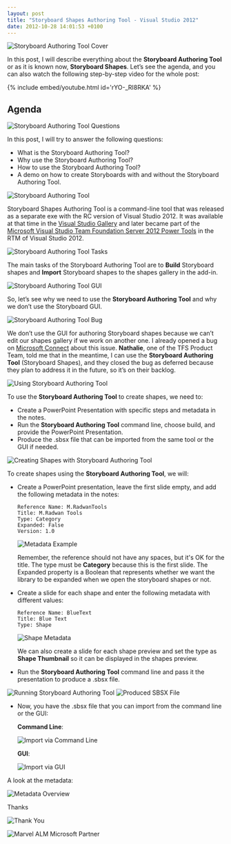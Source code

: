 ```yaml
---
layout: post
title: "Storyboard Shapes Authoring Tool - Visual Studio 2012"
date: 2012-10-28 14:01:53 +0100
---
```


![Storyboard Authoring Tool Cover](/assets/img/2012/10/storyboard-authoring-tool-marvel-alm-cover-mohamed-radwan.jpg)

In this post, I will describe everything about the **Storyboard Authoring Tool** or as it is known now, **Storyboard Shapes**. Let’s see the agenda, and you can also watch the following step-by-step video for the whole post: 

{% include embed/youtube.html id='rYO-_RI8RKA' %}

## Agenda

![Storyboard Authoring Tool Questions](/assets/img/2012/10/storyboard-authoring-tool-marvel-alm-questions-mohamed-radwan.jpg)

In this post, I will try to answer the following questions:

- What is the Storyboard Authoring Tool?
- Why use the Storyboard Authoring Tool?
- How to use the Storyboard Authoring Tool?
- A demo on how to create Storyboards with and without the Storyboard Authoring Tool.

![Storyboard Authoring Tool](/assets/img/2012/10/102612_2108_storyboards12.jpg)

Storyboard Shapes Authoring Tool is a command-line tool that was released as a separate exe with the RC version of Visual Studio 2012. It was available at that time in the [Visual Studio Gallery](http://visualstudiogallery.msdn.microsoft.com/ "Visual Studio gallery") and later became part of the [Microsoft Visual Studio Team Foundation Server 2012 Power Tools](http://visualstudiogallery.msdn.microsoft.com/b1ef7eb2-e084-4cb8-9bc7-06c3bad9148f "Microsoft Visual Studio Team Foundation Server 2012 Power Tools") in the RTM of Visual Studio 2012.

![Storyboard Authoring Tool Tasks](/assets/img/2012/10/102612_2108_storyboards22.jpg)

The main tasks of the Storyboard Authoring Tool are to **Build** Storyboard shapes and **Import** Storyboard shapes to the shapes gallery in the add-in.

![Storyboard Authoring Tool GUI](/assets/img/2012/10/102612_2108_storyboards32.jpg)

So, let’s see why we need to use the **Storyboard Authoring Tool** and why we don’t use the Storyboard GUI.

![Storyboard Authoring Tool Bug](/assets/img/2012/10/102612_2108_storyboards41.jpg)

We don’t use the GUI for authoring Storyboard shapes because we can’t edit our shapes gallery if we work on another one. I already opened a bug on [Microsoft Connect](https://connect.microsoft.com/ "Your feedback improving Microsoft products") about this issue. **Nathalie**, one of the TFS Product Team, told me that in the meantime, I can use the **Storyboard Authoring Tool** (Storyboard Shapes), and they closed the bug as deferred because they plan to address it in the future, so it’s on their backlog.

![Using Storyboard Authoring Tool](/assets/img/2012/10/102612_2108_storyboards51.jpg)

To use the **Storyboard Authoring Tool** to create shapes, we need to:

- Create a PowerPoint Presentation with specific steps and metadata in the notes.
- Run the **Storyboard Authoring Tool** command line, choose build, and provide the PowerPoint Presentation.
- Produce the .sbsx file that can be imported from the same tool or the GUI if needed.

![Creating Shapes with Storyboard Authoring Tool](/assets/img/2012/10/102612_2108_storyboards6.jpg)

To create shapes using the **Storyboard Authoring Tool**, we will:

- Create a PowerPoint presentation, leave the first slide empty, and add the following metadata in the notes:

    ```
    Reference Name: M.RadwanTools
    Title: M.Radwan Tools
    Type: Category
    Expanded: False
    Version: 1.0
    ```

    ![Metadata Example](/assets/img/2012/10/102612_2108_storyboards7.jpg)

    Remember, the reference should not have any spaces, but it's OK for the title. The type must be **Category** because this is the first slide. The Expanded property is a Boolean that represents whether we want the library to be expanded when we open the storyboard shapes or not.

- Create a slide for each shape and enter the following metadata with different values:

    ```
    Reference Name: BlueText
    Title: Blue Text
    Type: Shape
    ```

    ![Shape Metadata](/assets/img/2012/10/102612_2108_storyboards8.jpg)

    We can also create a slide for each shape preview and set the type as **Shape Thumbnail** so it can be displayed in the shapes preview.

- Run the **Storyboard Authoring Tool** command line and pass it the presentation to produce a .sbsx file.

![Running Storyboard Authoring Tool](/assets/img/2012/10/102612_2108_storyboards9.jpg)
![Produced SBSX File](/assets/img/2012/10/102612_2108_storyboards10.jpg)

- Now, you have the .sbsx file that you can import from the command line or the GUI:

    **Command Line**:

    ![Import via Command Line](/assets/img/2012/10/102612_2108_storyboards111.jpg)

    **GUI**:

    ![Import via GUI](/assets/img/2012/10/102612_2108_storyboards121.jpg)

A look at the metadata:

![Metadata Overview](/assets/img/2012/10/102612_2108_storyboards13.jpg)

Thanks

![Thank You](/assets/img/2012/10/102612_2108_storyboards14.jpg)

![Marvel ALM Microsoft Partner](/assets/img/2012/10/marvel-alm-microsoftt-partner.jpg)
